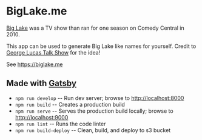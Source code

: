 # BigLake.me

[Big Lake](https://en.wikipedia.org/wiki/Big_Lake_(TV_series)) was a TV show than ran for one season on Comedy Central in 2010.

This app can be used to generate Big Lake like names for yourself. Credit to [George Lucas Talk Show](https://twitter.com/GLucasTalkShow) for the idea!

See <https://biglake.me>

## Made with [Gatsby](https://www.gatsbyjs.org/)

- `npm run develop` -- Run dev server; browse to <http://localhost:8000>
- `npm run build` -- Creates a production build
- `npm run serve` -- Serves the production build locally; browse to <http://localhost:9000>
- `npm run lint` -- Runs the code linter
- `npm run build-deploy` -- Clean, build, and deploy to s3 bucket
